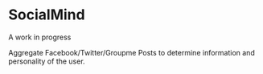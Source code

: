 # SocialMind
A work in progress

Aggregate Facebook/Twitter/Groupme Posts to determine information and personality of the user.
